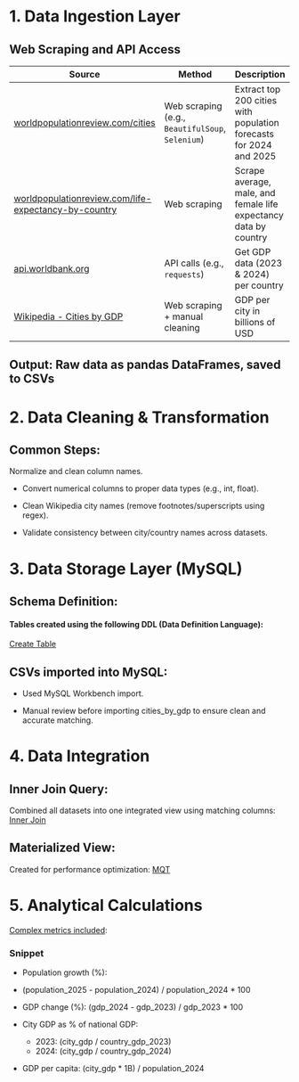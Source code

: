 # 1. Data Ingestion Layer
## Web Scraping and API Access

| Source                                                                                                                                | Method                                           | Description                                                        |
| ------------------------------------------------------------------------------------------------------------------------------------- | ------------------------------------------------ | ------------------------------------------------------------------ |
| [worldpopulationreview.com/cities](https://worldpopulationreview.com/cities)                                                          | Web scraping (e.g., `BeautifulSoup`, `Selenium`) | Extract top 200 cities with population forecasts for 2024 and 2025 |
| [worldpopulationreview.com/life-expectancy-by-country](https://worldpopulationreview.com/country-rankings/life-expectancy-by-country) | Web scraping                                     | Scrape average, male, and female life expectancy data by country   |
| [api.worldbank.org](http://api.worldbank.org/v2/country/all/indicator/NY.GDP.MKTP.CD)                                                 | API calls (e.g., `requests`)                     | Get GDP data (2023 & 2024) per country                             |
| [Wikipedia - Cities by GDP](https://en.wikipedia.org/wiki/List_of_cities_by_GDP)                                                      | Web scraping + manual cleaning                   | GDP per city in billions of USD                                    |

## Output: Raw data as pandas DataFrames, saved to CSVs

# 2. Data Cleaning & Transformation
## Common Steps:
Normalize and clean column names.

* Convert numerical columns to proper data types (e.g., int, float).

* Clean Wikipedia city names (remove footnotes/superscripts using regex).

* Validate consistency between city/country names across datasets.


# 3. Data Storage Layer (MySQL)
## Schema Definition:
#### Tables created using the following DDL (Data Definition Language):
[Create Table](https://github.com/Adedugbee/World-Cities-Scope/blob/main/SQL/Tables.sql)

## CSVs imported into MySQL:
* Used MySQL Workbench import.

* Manual review before importing cities_by_gdp to ensure clean and accurate matching.


# 4. Data Integration
## Inner Join Query:
Combined all datasets into one integrated view using matching columns:
[Inner Join](https://github.com/Adedugbee/World-Cities-Scope/blob/main/SQL/Inner_Join_All_Tables.sql)

## Materialized View:
Created for performance optimization:
[MQT](https://github.com/Adedugbee/World-Cities-Scope/blob/main/SQL/Materialized_View.sql)


# 5. Analytical Calculations
[Complex metrics included](https://github.com/Adedugbee/World-Cities-Scope/blob/main/SQL/city_population_gdp_analysis.sql):

### Snippet
* Population growth (%):
 + (population_2025 - population_2024) / population_2024 * 100

* GDP change (%):
 (gdp_2024 - gdp_2023) / gdp_2023 * 100

* City GDP as % of national GDP:

  * 2023: (city_gdp / country_gdp_2023)
  * 2024: (city_gdp / country_gdp_2024)

* GDP per capita:
 (city_gdp * 1B) / population_2024
